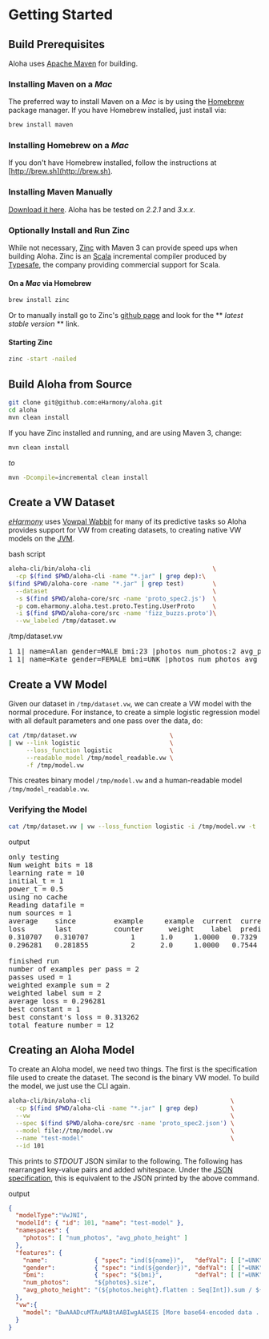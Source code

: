 
# Getting Started

## Build Prerequisites

Aloha uses [Apache Maven](http://maven.apache.org) for building.


### Installing Maven on a *Mac*

The preferred way to install Maven on a *Mac* is by using the [Homebrew](http://http://brew.sh) package manager.  If 
you have Homebrew installed, just install via:

```bash
brew install maven
```


### Installing Homebrew on a *Mac*

If you don't have Homebrew installed, follow the instructions at [http://brew.sh](http://brew.sh).


### Installing Maven Manually

[Download it here](http://maven.apache.org/download.cgi).  Aloha has be tested on *2.2.1* and *3.x.x*.



### Optionally Install and Run Zinc

While not necessary, [Zinc](https://www.typesafe.com/blog/zinc-and-incremental-compilation) with Maven 3 can provide 
speed ups when building Aloha.  Zinc is an [Scala](http://scala-lang.org) incremental compiler produced by 
[Typesafe](https://www.typesafe.com), the company providing commercial support for Scala.  


#### On a *Mac* via Homebrew

```bash
brew install zinc
```

Or to manually install go to Zinc's [github page](https://github.com/typesafehub/zinc) and look for 
the ** *latest stable version* ** link.


#### Starting Zinc
 
```bash
zinc -start -nailed
```


## Build Aloha from Source

```bash
git clone git@github.com:eHarmony/aloha.git
cd aloha
mvn clean install
```

If you have Zinc installed and running, and are using Maven 3, change:

```bash
mvn clean install
```

*to* 

```bash
mvn -Dcompile=incremental clean install
```

## Create a VW Dataset 

*[eHarmony](http://www.eharmony.com)* uses [Vowpal Wabbit](https://github.com/JohnLangford/vowpal_wabbit/wiki) for many
of its predictive tasks so Aloha provides support for VW from creating datasets, to creating native VW models on the 
[JVM](https://en.wikipedia.org/wiki/Java_virtual_machine).

<span class="label">bash script</span>

```bash
aloha-cli/bin/aloha-cli                                  \
  -cp $(find $PWD/aloha-cli -name "*.jar" | grep dep):\
$(find $PWD/aloha-core -name "*.jar" | grep test)        \
  --dataset                                              \
  -s $(find $PWD/aloha-core/src -name 'proto_spec2.js')  \
  -p com.eharmony.aloha.test.proto.Testing.UserProto     \
  -i $(find $PWD/aloha-core/src -name 'fizz_buzzs.proto')\
  --vw_labeled /tmp/dataset.vw
```

<span class="label label-success">/tmp/dataset.vw</span>

<pre>
1 1| name=Alan gender=MALE bmi:23 |photos num_photos:2 avg_photo_height
1 1| name=Kate gender=FEMALE bmi=UNK |photos num_photos avg_photo_height:3
</pre>

## Create a VW Model

Given our dataset in `/tmp/dataset.vw`, we can create a VW model with the normal procedure.  For instance, to create 
a simple logistic regression model with all default parameters and one pass over the data, do: 

```bash
cat /tmp/dataset.vw                          \
| vw --link logistic                         \
     --loss_function logistic                \
     --readable_model /tmp/model_readable.vw \
     -f /tmp/model.vw
```

This creates binary model `/tmp/model.vw` and a human-readable model `/tmp/model_readable.vw`.

### Verifying the Model

```bash
cat /tmp/dataset.vw | vw --loss_function logistic -i /tmp/model.vw -t 
```

<span class="label label-success">output</span>

<pre>
only testing
Num weight bits = 18
learning rate = 10
initial_t = 1
power_t = 0.5
using no cache
Reading datafile = 
num sources = 1
average    since         example     example  current  current  current
loss       last          counter      weight    label  predict features
0.310707   0.310707          1      1.0     1.0000   0.7329        6
0.296281   0.281855          2      2.0     1.0000   0.7544        6

finished run
number of examples per pass = 2
passes used = 1
weighted example sum = 2
weighted label sum = 2
average loss = 0.296281
best constant = 1
best constant's loss = 0.313262
total feature number = 12
</pre>


## Creating an Aloha Model

To create an Aloha model, we need two things.  The first is the specification file used to create the dataset.  The 
second is the binary VW model.  To build the model, we just use the CLI again.

```bash
aloha-cli/bin/aloha-cli                                       \
  -cp $(find $PWD/aloha-cli -name "*.jar" | grep dep)         \
  --vw                                                        \
  --spec $(find $PWD/aloha-core/src -name 'proto_spec2.json') \
  --model file://tmp/model.vw                                 \
  --name "test-model"                                         \
  --id 101
```

This prints to *STDOUT* JSON similar to the following.  The following has rearranged key-value pairs and added 
whitespace.  Under the [JSON specification](http://json.org), this is equivalent to the JSON printed by the 
above command.

<span class="label label-success">output</span>

```json
{
  "modelType":"VwJNI",
  "modelId": { "id": 101, "name": "test-model" },
  "namespaces": {
    "photos": [ "num_photos", "avg_photo_height" ] 
  },
  "features": {
    "name":             { "spec": "ind(${name})",   "defVal": [ ["=UNK",1.0] ] },
    "gender":           { "spec": "ind(${gender})", "defVal": [ ["=UNK",1.0] ] },
    "bmi":              { "spec": "${bmi}",         "defVal": [ ["=UNK",1.0] ] },
    "num_photos":       "${photos}.size",
    "avg_photo_height": "(${photos.height}.flatten : Seq[Int]).sum / ${photos}.size"
  },
  "vw":{
    "model": "BwAAADcuMTAuMABtAABIwgAASEIS [More base64-encoded data ...]"
  }
}
```

